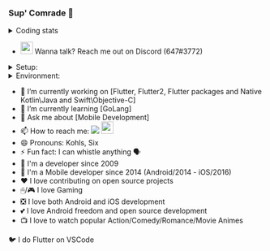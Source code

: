 ### Sup' Comrade 👋

<details> <summary> Coding stats </summary>
        <table>
                <img src="https://github-readme-stats.vercel.app/api/top-langs/?username=KohlsAdrian&hide=html&layout=compact&&bg_color=30,e96443,904e95&title_color=fff&text_color=fff" width="400px">
                <img src="https://github-readme-stats.vercel.app/api/wakatime?username=KohlsAdrian" width="400px">
                <a href="https://stackoverflow.com/users/3182210/kohls"><img src="https://stackoverflow.com/users/flair/3182210.png?theme=dark" width="208px" height="58px" alt="profile for Kohls at Stack Overflow, Q&amp;A for professional and enthusiast programmers" title="profile for Kohls at Stack Overflow, Q&amp;A for professional and enthusiast programmers"></a>
        </table>
</details>

- <img src="https://raw.githubusercontent.com/Iku/discordicons/master/lightblue-app.ico" width="24px" height="24px"></img> Wanna talk? Reach me out on Discord (647#3772)

<details> <summary> Setup: </summary>
        
       MacBook Pro 2020: 
                (1TB/16GB) - Core i5 - Latest Stable OS
                
       iPhone 6s:
                (16GB/2GB) - Latest Stable OS
                
       iPad Pro 2021: 
                120Hz - (128GB/8GB) - M1 - Latest Stable OS
                
       Samsung 32":
                60Hz - HDMI - (1920x1080)
                
       ASUS 24":
                144Hz - HDMI - (1920x1080)
        
</details>

<details> <summary> Environment: </summary>
        
       VSCode: 
                Latest Stable
                
       XCode:
                (Swift/Objective-C) Latest Stable
                
       Android Studio:
                Latest Stable
                Kotlin Latest Stable
                
       Flutter: 
                1.22.6, 
                Latest Stable, 
                Latest Master 
                terminal: flutter, flutter2, flutter_master
                
       Dart: 
                Latest Stable
                
       Homebrew:
                Latest Stable
                
       Cocoapods: 
                Latest Stable
        
</details>

- 🔭 I’m currently working on [Flutter, Flutter2, Flutter packages and Native Kotlin\Java and Swift\Objective-C]
- 🌱 I’m currently learning [GoLang]
- 💬 Ask me about [Mobile Development]
- 📫 How to reach me: <a href="http://linkedin.com/in/adriankohls/"><img src="https://github.com/paulrobertlloyd/socialmediaicons/blob/main/linkedin-24x24.png"></img></a> <a href="https://pub.dev/publishers/adriankohls.app/packages"><img src="https://avatars.githubusercontent.com/u/1609975?s=200&v=4" width="24"></img></a> 
- 😄 Pronouns: Kohls, Six
- ⚡ Fun fact: I can whistle anything 🗣
- 🤖 I'm a developer since 2009
- 📲 I'm a Mobile developer since 2014 (Android/2014 - iOS/2016)
- ❤️ I love contributing on open source projects
- 🖱/🎮 I love Gaming
- ❎ I love both Android and iOS development
- 💕 I love Android freedom and open source development
- 📺 I love to watch popular Action/Comedy/Romance/Movie Animes

🐦 I do Flutter on VSCode

